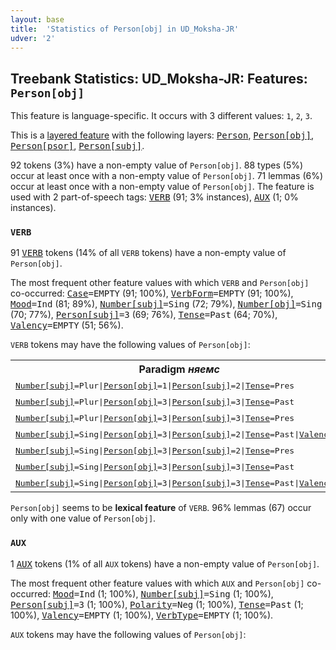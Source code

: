 ```yaml
---
layout: base
title:  'Statistics of Person[obj] in UD_Moksha-JR'
udver: '2'
---
```


## Treebank Statistics: UD_Moksha-JR: Features: `Person[obj]`

This feature is language-specific.
It occurs with 3 different values: `1`, `2`, `3`.

This is a <a href="../../u/overview/feat-layers.html">layered feature</a> with the following layers: <tt><a href="mdf_jr-feat-Person.html">Person</a></tt>, <tt><a href="mdf_jr-feat-Person-obj.html">Person[obj]</a></tt>, <tt><a href="mdf_jr-feat-Person-psor.html">Person[psor]</a></tt>, <tt><a href="mdf_jr-feat-Person-subj.html">Person[subj]</a></tt>.

92 tokens (3%) have a non-empty value of `Person[obj]`.
88 types (5%) occur at least once with a non-empty value of `Person[obj]`.
71 lemmas (6%) occur at least once with a non-empty value of `Person[obj]`.
The feature is used with 2 part-of-speech tags: <tt><a href="mdf_jr-pos-VERB.html">VERB</a></tt> (91; 3% instances), <tt><a href="mdf_jr-pos-AUX.html">AUX</a></tt> (1; 0% instances).

### `VERB`

91 <tt><a href="mdf_jr-pos-VERB.html">VERB</a></tt> tokens (14% of all `VERB` tokens) have a non-empty value of `Person[obj]`.

The most frequent other feature values with which `VERB` and `Person[obj]` co-occurred: <tt><a href="mdf_jr-feat-Case.html">Case</a></tt><tt>=EMPTY</tt> (91; 100%), <tt><a href="mdf_jr-feat-VerbForm.html">VerbForm</a></tt><tt>=EMPTY</tt> (91; 100%), <tt><a href="mdf_jr-feat-Mood.html">Mood</a></tt><tt>=Ind</tt> (81; 89%), <tt><a href="mdf_jr-feat-Number-subj.html">Number[subj]</a></tt><tt>=Sing</tt> (72; 79%), <tt><a href="mdf_jr-feat-Number-obj.html">Number[obj]</a></tt><tt>=Sing</tt> (70; 77%), <tt><a href="mdf_jr-feat-Person-subj.html">Person[subj]</a></tt><tt>=3</tt> (69; 76%), <tt><a href="mdf_jr-feat-Tense.html">Tense</a></tt><tt>=Past</tt> (64; 70%), <tt><a href="mdf_jr-feat-Valency.html">Valency</a></tt><tt>=EMPTY</tt> (51; 56%).

`VERB` tokens may have the following values of `Person[obj]`:


<table>
  <tr><th>Paradigm <i>няемс</i></th><th><tt>1</tt></th><th><tt>3</tt></th></tr>
  <tr><td><tt><tt><a href="mdf_jr-feat-Number-subj.html">Number[subj]</a></tt><tt>=Plur</tt>|<tt><a href="mdf_jr-feat-Person-obj.html">Person[obj]</a></tt><tt>=1</tt>|<tt><a href="mdf_jr-feat-Person-subj.html">Person[subj]</a></tt><tt>=2</tt>|<tt><a href="mdf_jr-feat-Tense.html">Tense</a></tt><tt>=Pres</tt></tt></td><td><em>няйсамасть</em></td><td></td></tr>
  <tr><td><tt><tt><a href="mdf_jr-feat-Number-subj.html">Number[subj]</a></tt><tt>=Plur</tt>|<tt><a href="mdf_jr-feat-Person-obj.html">Person[obj]</a></tt><tt>=3</tt>|<tt><a href="mdf_jr-feat-Person-subj.html">Person[subj]</a></tt><tt>=3</tt>|<tt><a href="mdf_jr-feat-Tense.html">Tense</a></tt><tt>=Past</tt></tt></td><td></td><td><em>няезь</em></td></tr>
  <tr><td><tt><tt><a href="mdf_jr-feat-Number-subj.html">Number[subj]</a></tt><tt>=Plur</tt>|<tt><a href="mdf_jr-feat-Person-obj.html">Person[obj]</a></tt><tt>=3</tt>|<tt><a href="mdf_jr-feat-Person-subj.html">Person[subj]</a></tt><tt>=3</tt>|<tt><a href="mdf_jr-feat-Tense.html">Tense</a></tt><tt>=Pres</tt></tt></td><td></td><td><em>няйсазь</em></td></tr>
  <tr><td><tt><tt><a href="mdf_jr-feat-Number-subj.html">Number[subj]</a></tt><tt>=Sing</tt>|<tt><a href="mdf_jr-feat-Person-obj.html">Person[obj]</a></tt><tt>=3</tt>|<tt><a href="mdf_jr-feat-Person-subj.html">Person[subj]</a></tt><tt>=2</tt>|<tt><a href="mdf_jr-feat-Tense.html">Tense</a></tt><tt>=Past</tt>|<tt><a href="mdf_jr-feat-Valency.html">Valency</a></tt><tt>=2</tt></tt></td><td></td><td><em>Няить</em></td></tr>
  <tr><td><tt><tt><a href="mdf_jr-feat-Number-subj.html">Number[subj]</a></tt><tt>=Sing</tt>|<tt><a href="mdf_jr-feat-Person-obj.html">Person[obj]</a></tt><tt>=3</tt>|<tt><a href="mdf_jr-feat-Person-subj.html">Person[subj]</a></tt><tt>=2</tt>|<tt><a href="mdf_jr-feat-Tense.html">Tense</a></tt><tt>=Pres</tt></tt></td><td></td><td><em>няйсак</em></td></tr>
  <tr><td><tt><tt><a href="mdf_jr-feat-Number-subj.html">Number[subj]</a></tt><tt>=Sing</tt>|<tt><a href="mdf_jr-feat-Person-obj.html">Person[obj]</a></tt><tt>=3</tt>|<tt><a href="mdf_jr-feat-Person-subj.html">Person[subj]</a></tt><tt>=3</tt>|<tt><a href="mdf_jr-feat-Tense.html">Tense</a></tt><tt>=Past</tt></tt></td><td></td><td><em>няезе</em></td></tr>
  <tr><td><tt><tt><a href="mdf_jr-feat-Number-subj.html">Number[subj]</a></tt><tt>=Sing</tt>|<tt><a href="mdf_jr-feat-Person-obj.html">Person[obj]</a></tt><tt>=3</tt>|<tt><a href="mdf_jr-feat-Person-subj.html">Person[subj]</a></tt><tt>=3</tt>|<tt><a href="mdf_jr-feat-Tense.html">Tense</a></tt><tt>=Past</tt>|<tt><a href="mdf_jr-feat-Valency.html">Valency</a></tt><tt>=2</tt></tt></td><td></td><td><em>няезе</em></td></tr>
</table>

`Person[obj]` seems to be **lexical feature** of `VERB`. 96% lemmas (67) occur only with one value of `Person[obj]`.

### `AUX`

1 <tt><a href="mdf_jr-pos-AUX.html">AUX</a></tt> tokens (1% of all `AUX` tokens) have a non-empty value of `Person[obj]`.

The most frequent other feature values with which `AUX` and `Person[obj]` co-occurred: <tt><a href="mdf_jr-feat-Mood.html">Mood</a></tt><tt>=Ind</tt> (1; 100%), <tt><a href="mdf_jr-feat-Number-subj.html">Number[subj]</a></tt><tt>=Sing</tt> (1; 100%), <tt><a href="mdf_jr-feat-Person-subj.html">Person[subj]</a></tt><tt>=3</tt> (1; 100%), <tt><a href="mdf_jr-feat-Polarity.html">Polarity</a></tt><tt>=Neg</tt> (1; 100%), <tt><a href="mdf_jr-feat-Tense.html">Tense</a></tt><tt>=Past</tt> (1; 100%), <tt><a href="mdf_jr-feat-Valency.html">Valency</a></tt><tt>=EMPTY</tt> (1; 100%), <tt><a href="mdf_jr-feat-VerbType.html">VerbType</a></tt><tt>=EMPTY</tt> (1; 100%).

`AUX` tokens may have the following values of `Person[obj]`:



